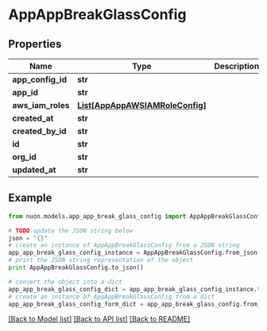 # AppAppBreakGlassConfig


## Properties

Name | Type | Description | Notes
------------ | ------------- | ------------- | -------------
**app_config_id** | **str** |  | [optional] 
**app_id** | **str** |  | [optional] 
**aws_iam_roles** | [**List[AppAppAWSIAMRoleConfig]**](AppAppAWSIAMRoleConfig.md) |  | [optional] 
**created_at** | **str** |  | [optional] 
**created_by_id** | **str** |  | [optional] 
**id** | **str** |  | [optional] 
**org_id** | **str** |  | [optional] 
**updated_at** | **str** |  | [optional] 

## Example

```python
from nuon.models.app_app_break_glass_config import AppAppBreakGlassConfig

# TODO update the JSON string below
json = "{}"
# create an instance of AppAppBreakGlassConfig from a JSON string
app_app_break_glass_config_instance = AppAppBreakGlassConfig.from_json(json)
# print the JSON string representation of the object
print AppAppBreakGlassConfig.to_json()

# convert the object into a dict
app_app_break_glass_config_dict = app_app_break_glass_config_instance.to_dict()
# create an instance of AppAppBreakGlassConfig from a dict
app_app_break_glass_config_form_dict = app_app_break_glass_config.from_dict(app_app_break_glass_config_dict)
```
[[Back to Model list]](../README.md#documentation-for-models) [[Back to API list]](../README.md#documentation-for-api-endpoints) [[Back to README]](../README.md)


